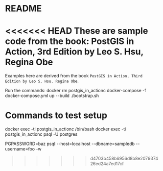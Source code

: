 # README

<<<<<<< HEAD
These are sample code from the book: PostGIS in Action, 3rd Edition by Leo S. Hsu, Regina Obe
=======
Examples here are derived from the book `PostGIS in Action, Third Edition by Leo S. Hsu, Regina Obe`.

Run the commands: 
docker rm postgis_in_actionc
docker-compose  -f docker-compose.yml up --build
./bootstrap.sh


# Commands to test setup
docker exec -ti postgis_in_actionc /bin/bash
docker exec -ti postgis_in_actionc psql -U postgres

PGPASSWORD=baz psql --host=localhost --dbname=sampledb --username=foo -w
>>>>>>> d4703b458b6956d8b8e207937426ed24a7ed17cf
